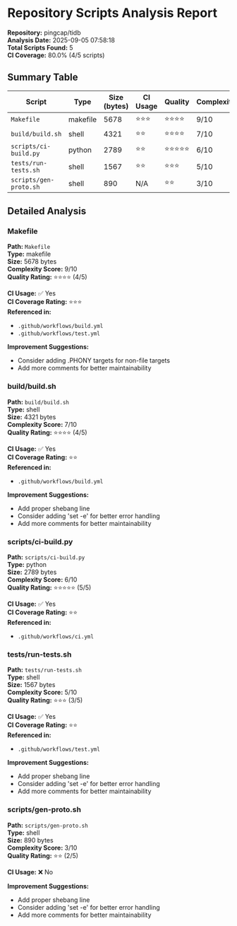 # Repository Scripts Analysis Report

**Repository:** pingcap/tidb  
**Analysis Date:** 2025-09-05 07:58:18  
**Total Scripts Found:** 5  
**CI Coverage:** 80.0% (4/5 scripts)

## Summary Table

| Script | Type | Size (bytes) | CI Usage | Quality | Complexity |
|--------|------|--------------|----------|---------|------------|
| `Makefile` | makefile | 5678 | ⭐⭐⭐ | ⭐⭐⭐⭐ | 9/10 |
| `build/build.sh` | shell | 4321 | ⭐⭐ | ⭐⭐⭐⭐ | 7/10 |
| `scripts/ci-build.py` | python | 2789 | ⭐⭐ | ⭐⭐⭐⭐⭐ | 6/10 |
| `tests/run-tests.sh` | shell | 1567 | ⭐⭐ | ⭐⭐⭐ | 5/10 |
| `scripts/gen-proto.sh` | shell | 890 | N/A | ⭐⭐ | 3/10 |


## Detailed Analysis


### Makefile

**Path:** `Makefile`  
**Type:** makefile  
**Size:** 5678 bytes  
**Complexity Score:** 9/10  
**Quality Rating:** ⭐⭐⭐⭐ (4/5)

**CI Usage:** ✅ Yes  
**CI Coverage Rating:** ⭐⭐⭐  
**Referenced in:**
- `.github/workflows/build.yml`
- `.github/workflows/test.yml`

**Improvement Suggestions:**
- Consider adding .PHONY targets for non-file targets
- Add more comments for better maintainability

### build/build.sh

**Path:** `build/build.sh`  
**Type:** shell  
**Size:** 4321 bytes  
**Complexity Score:** 7/10  
**Quality Rating:** ⭐⭐⭐⭐ (4/5)

**CI Usage:** ✅ Yes  
**CI Coverage Rating:** ⭐⭐  
**Referenced in:**
- `.github/workflows/build.yml`

**Improvement Suggestions:**
- Add proper shebang line
- Consider adding 'set -e' for better error handling
- Add more comments for better maintainability

### scripts/ci-build.py

**Path:** `scripts/ci-build.py`  
**Type:** python  
**Size:** 2789 bytes  
**Complexity Score:** 6/10  
**Quality Rating:** ⭐⭐⭐⭐⭐ (5/5)

**CI Usage:** ✅ Yes  
**CI Coverage Rating:** ⭐⭐  
**Referenced in:**
- `.github/workflows/ci.yml`

### tests/run-tests.sh

**Path:** `tests/run-tests.sh`  
**Type:** shell  
**Size:** 1567 bytes  
**Complexity Score:** 5/10  
**Quality Rating:** ⭐⭐⭐ (3/5)

**CI Usage:** ✅ Yes  
**CI Coverage Rating:** ⭐⭐  
**Referenced in:**
- `.github/workflows/test.yml`

**Improvement Suggestions:**
- Add proper shebang line
- Consider adding 'set -e' for better error handling
- Add more comments for better maintainability

### scripts/gen-proto.sh

**Path:** `scripts/gen-proto.sh`  
**Type:** shell  
**Size:** 890 bytes  
**Complexity Score:** 3/10  
**Quality Rating:** ⭐⭐ (2/5)

**CI Usage:** ❌ No

**Improvement Suggestions:**
- Add proper shebang line
- Consider adding 'set -e' for better error handling
- Add more comments for better maintainability
